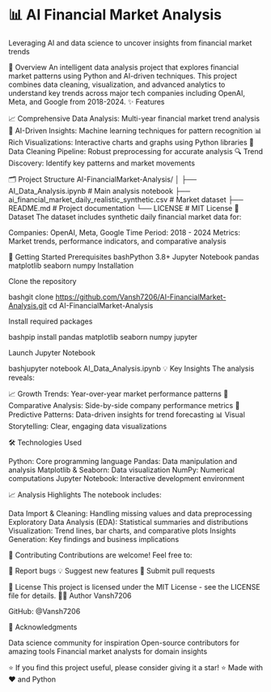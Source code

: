 <h1>📊 AI Financial Market Analysis</h1>

Leveraging AI and data science to uncover insights from financial market trends

🎯 Overview
An intelligent data analysis project that explores financial market patterns using Python and AI-driven techniques. This project combines data cleaning, visualization, and advanced analytics to understand key trends across major tech companies including OpenAI, Meta, and Google from 2018-2024.
✨ Features

📈 Comprehensive Data Analysis: Multi-year financial market trend analysis
🤖 AI-Driven Insights: Machine learning techniques for pattern recognition
📊 Rich Visualizations: Interactive charts and graphs using Python libraries
🧹 Data Cleaning Pipeline: Robust preprocessing for accurate analysis
🔍 Trend Discovery: Identify key patterns and market movements

🗂️ Project Structure
AI-FinancialMarket-Analysis/
│
├── AI_Data_Analysis.ipynb          # Main analysis notebook
├── ai_financial_market_daily_realistic_synthetic.csv  # Market dataset
├── README.md                        # Project documentation
└── LICENSE                          # MIT License
📁 Dataset
The dataset includes synthetic daily financial market data for:

Companies: OpenAI, Meta, Google
Time Period: 2018 - 2024
Metrics: Market trends, performance indicators, and comparative analysis

🚀 Getting Started
Prerequisites
bashPython 3.8+
Jupyter Notebook
pandas
matplotlib
seaborn
numpy
Installation

Clone the repository

bashgit clone https://github.com/Vansh7206/AI-FinancialMarket-Analysis.git
cd AI-FinancialMarket-Analysis

Install required packages

bashpip install pandas matplotlib seaborn numpy jupyter

Launch Jupyter Notebook

bashjupyter notebook AI_Data_Analysis.ipynb
💡 Key Insights
The analysis reveals:

📈 Growth Trends: Year-over-year market performance patterns
🔄 Comparative Analysis: Side-by-side company performance metrics
🎯 Predictive Patterns: Data-driven insights for trend forecasting
📊 Visual Storytelling: Clear, engaging data visualizations

🛠️ Technologies Used

Python: Core programming language
Pandas: Data manipulation and analysis
Matplotlib & Seaborn: Data visualization
NumPy: Numerical computations
Jupyter Notebook: Interactive development environment

📈 Analysis Highlights
The notebook includes:

Data Import & Cleaning: Handling missing values and data preprocessing
Exploratory Data Analysis (EDA): Statistical summaries and distributions
Visualization: Trend lines, bar charts, and comparative plots
Insights Generation: Key findings and business implications

🤝 Contributing
Contributions are welcome! Feel free to:

🐛 Report bugs
💡 Suggest new features
🔧 Submit pull requests

📝 License
This project is licensed under the MIT License - see the LICENSE file for details.
👨‍💻 Author
Vansh7206

GitHub: @Vansh7206

🌟 Acknowledgments

Data science community for inspiration
Open-source contributors for amazing tools
Financial market analysts for domain insights


⭐ If you find this project useful, please consider giving it a star! ⭐
Made with ❤️ and Python